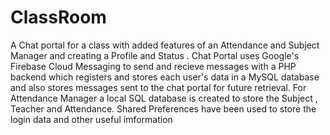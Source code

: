 # ClassRoom
A Chat portal for a class with added features of an Attendance and Subject Manager and creating a Profile and Status .
Chat Portal uses Google's Firebase Cloud Messaging to send and recieve messages with a PHP backend which registers and stores each user's data in a MySQL database and also stores messages sent to the chat portal for future retrieval.
For Attendance Manager a local SQL database is created to store the Subject , Teacher and Attendance.
Shared Preferences have been used to store the login data and other useful imformation
